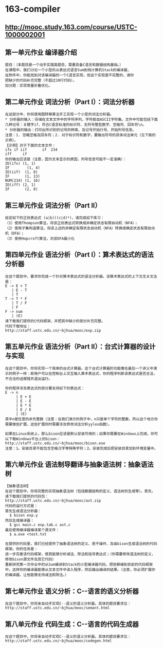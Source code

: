 # 163-compiler
## http://mooc.study.163.com/course/USTC-1000002001


## 第一单元作业 编译器介绍
```
题目：（本题目是一个动手实践类题目，需要具备C语言和数据结构基础。）
在课程中，我们讨论一个小型的从表达式语言Sum到栈计算机Stack的编译器，
在附件中，你能找到对该编译器的一个C语言实现，但这个实现是不完整的，请你
把缺少的代码补充完整（不超过10行代码）。
加分题：实现常量折叠优化。

```

## 第二单元作业 词法分析（Part I）：词法分析器
```
在这部分中，你将使用图转移算法手工实现一个小型的词法分析器。
* 分析器的输入：存储在文本文件中的字符序列，字符取自ASCII字符集。文件中可能包括下面几种记号：关键字if、符合C语言标准的标识符、无符号整型数字、空格符、回车符\n。
* 分析器的输出：打印出所识别的记号的种类、及记号开始行号、开始列号信息。
注意：1. 忽略空格及回车符；2. 对于标识符和数字，要输出符号的具体词法单元（见下面的示例）。
【示例】对于下面的文本文件：
ifx if iif       if  234
iff     if
你的输出应该是（注意，因为文本显示的原因，列号信息可能不一定准确）：
ID(ifx) (1, 1)
IF        (1, 4)
ID(iif)  (1, 8)
IF       (1, 13)
NUM(234) (1, 16)
ID(iff) (2, 1)
IF       (2, 8)

```
## 第三单元作业 词法分析（Part II）
```
给定如下的正则表达式 (a|b)((c|d)*)，请完成如下练习：
（1）使用Thompson算法，将该正则表达式转换成非确定状态有限自动机（NFA）；
（2）使用子集构造算法，将该上述的非确定有限状态自动机（NFA）转换成确定状态有限自动机（DFA）；
（3）使用Hopcroft算法，对该DFA最小化

```

## 第四单元作业 语法分析（Part I）：算术表达式的语法分析器
```
在这个题目中，要求你完成一个针对算术表达式的语法分析器。该算术表达式的上下文无关文法是：
E -> E + T
   | E - T
   | T
T -> T * F
   | T / F
   | F
F -> num
   | (E)
请下载我们提供的C代码框架，并把其中缺少的部分补充完整。
代码下载地址：
http://staff.ustc.edu.cn/~bjhua/mooc/exp.zip

```

## 第五单元作业 语法分析（Part II）：台式计算器的设计与实现
```
在这个题目中，你将实现一个简单的台式计算器。这个台式计算器的功能像在最后一个讲义中演示的例子一样：即用户可以在控制台上交互输入算术表达式，你的程序判断该表达式是否合法，不合法的话报错并退出运行。

你的程序涉及表达式的部分要支持如下的表达式：
E -> n
     | E + E
     | E - E
     | E * E
     | E / E
     | (E)
其中n是任意的非负整数（注意：在我们演示的例子中，n只是单个字符的整数，所以这个地方你需要做些扩展，这些扩展同时需要涉及修改词法分析yylex函数）。

如果在Linux系统上，那么bison应该是默认安装可用的；如果你需要在Windows上完成，你可以下载Windows平台上的bison：
http://staff.ustc.edu.cn/~bjhua/mooc/bison.exe
注意：1。安装目录不能包含空格汉字等特殊字符；2。安装完成后把安装目录加到环境变量中。

```
## 第六单元作业 语法制导翻译与抽象语法树：抽象语法树
```
【抽象语法树】
在这个题目中，你将完整的实现抽象语法树（包括数据结构的定义、语法树的生成等）。首先，请下载我们提供的代码包：
http://staff.ustc.edu.cn/~bjhua/mooc/ast.zip 
代码的运行方式是：
首先生成语法分析器：
  $ bison exp.y
然后生成编译器：
  $ gcc main.c exp.tab.c ast.c
最后使用编译器编译某个源文件：
  $ a.exe <test.txt

在提供的代码里，我们已经提供了抽象语法树的定义、若干操作、及由bison生成语法树的代码框架。你的任务是：
进一步完善该代码框架，使其能够分析减法、除法和括号表达式；（你需要修改语法树的定义，修改bison源文件及其它代码）
重新研究第一次作业中的从Sum编译到Stack的小型编译器代码，把他移植到目前的代码框架中，这样你的编译器能够从文本文件中读入程序，然后输出编译的结果。（注意，你必须扩展你的编译器，让他能够支持减法和除法。）

```
## 第七单元作业 语义分析：C--语言的语义分析器
```
在这个题目中，你将亲自动手实现C--语义的语义分析器。具体的题目要求见：
http://staff.ustc.edu.cn/~bjhua/mooc/semant.html
```

## 第八单元作业 代码生成：C--语言的代码生成器
```
在这个题目中，你将亲自动手实现C--语义的语义分析器。具体的题目要求见：
http://staff.ustc.edu.cn/~bjhua/mooc/codegen.html
```